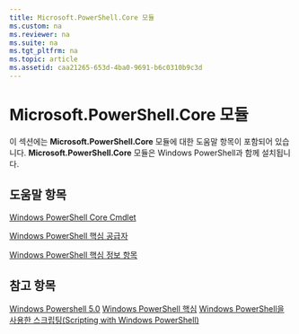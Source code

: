 ```yaml
---
title: Microsoft.PowerShell.Core 모듈
ms.custom: na
ms.reviewer: na
ms.suite: na
ms.tgt_pltfrm: na
ms.topic: article
ms.assetid: caa21265-653d-4ba0-9691-b6c0310b9c3d
---
```

# Microsoft.PowerShell.Core 모듈
이 섹션에는 **Microsoft.PowerShell.Core** 모듈에 대한 도움말 항목이 포함되어 있습니다. **Microsoft.PowerShell.Core** 모듈은 Windows PowerShell과 함께 설치됩니다.

## 도움말 항목
[Windows PowerShell Core Cmdlet](http://go.microsoft.com/fwlink/?LinkID=245857)

[Windows PowerShell 핵심 공급자](Windows-PowerShell-Core-Providers.md)

[Windows PowerShell 핵심 정보 항목](Windows-PowerShell-Core-About-Topics.md)

## 참고 항목
[Windows Powershell 5.0](Windows-PowerShell-5.0.md)
[Windows PowerShell 핵심](https://technet.microsoft.com/en-us/library/4b75f1e4-f327-48f3-92ab-bf5435094d41)
[Windows PowerShell을 사용한 스크립팅(Scripting with Windows PowerShell)](../../getting-started/fundamental/Scripting-with-Windows-PowerShell.md)


<!--HONumber=May16_HO2-->


